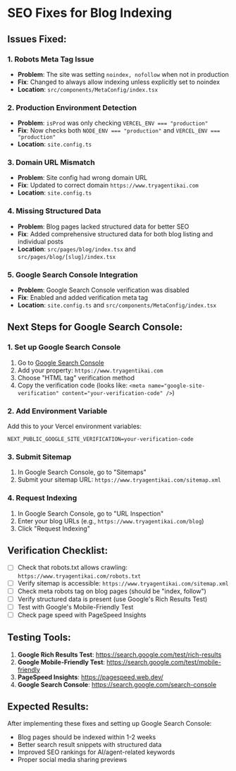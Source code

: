 # SEO Fixes for Blog Indexing

## Issues Fixed:

### 1. **Robots Meta Tag Issue**

- **Problem**: The site was setting `noindex, nofollow` when not in production
- **Fix**: Changed to always allow indexing unless explicitly set to noindex
- **Location**: `src/components/MetaConfig/index.tsx`

### 2. **Production Environment Detection**

- **Problem**: `isProd` was only checking `VERCEL_ENV === "production"`
- **Fix**: Now checks both `NODE_ENV === "production"` and `VERCEL_ENV === "production"`
- **Location**: `site.config.ts`

### 3. **Domain URL Mismatch**

- **Problem**: Site config had wrong domain URL
- **Fix**: Updated to correct domain `https://www.tryagentikai.com`
- **Location**: `site.config.ts`

### 4. **Missing Structured Data**

- **Problem**: Blog pages lacked structured data for better SEO
- **Fix**: Added comprehensive structured data for both blog listing and individual posts
- **Location**: `src/pages/blog/index.tsx` and `src/pages/blog/[slug]/index.tsx`

### 5. **Google Search Console Integration**

- **Problem**: Google Search Console verification was disabled
- **Fix**: Enabled and added verification meta tag
- **Location**: `site.config.ts` and `src/components/MetaConfig/index.tsx`

## Next Steps for Google Search Console:

### 1. **Set up Google Search Console**

1. Go to [Google Search Console](https://search.google.com/search-console)
2. Add your property: `https://www.tryagentikai.com`
3. Choose "HTML tag" verification method
4. Copy the verification code (looks like: `<meta name="google-site-verification" content="your-verification-code" />`)

### 2. **Add Environment Variable**

Add this to your Vercel environment variables:

```
NEXT_PUBLIC_GOOGLE_SITE_VERIFICATION=your-verification-code
```

### 3. **Submit Sitemap**

1. In Google Search Console, go to "Sitemaps"
2. Submit your sitemap URL: `https://www.tryagentikai.com/sitemap.xml`

### 4. **Request Indexing**

1. In Google Search Console, go to "URL Inspection"
2. Enter your blog URLs (e.g., `https://www.tryagentikai.com/blog`)
3. Click "Request Indexing"

## Verification Checklist:

- [ ] Check that robots.txt allows crawling: `https://www.tryagentikai.com/robots.txt`
- [ ] Verify sitemap is accessible: `https://www.tryagentikai.com/sitemap.xml`
- [ ] Check meta robots tag on blog pages (should be "index, follow")
- [ ] Verify structured data is present (use Google's Rich Results Test)
- [ ] Test with Google's Mobile-Friendly Test
- [ ] Check page speed with PageSpeed Insights

## Testing Tools:

1. **Google Rich Results Test**: https://search.google.com/test/rich-results
2. **Google Mobile-Friendly Test**: https://search.google.com/test/mobile-friendly
3. **PageSpeed Insights**: https://pagespeed.web.dev/
4. **Google Search Console**: https://search.google.com/search-console

## Expected Results:

After implementing these fixes and setting up Google Search Console:

- Blog pages should be indexed within 1-2 weeks
- Better search result snippets with structured data
- Improved SEO rankings for AI/agent-related keywords
- Proper social media sharing previews
